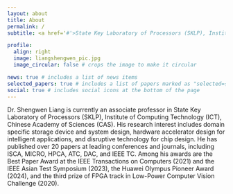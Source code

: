 ```yaml
---
layout: about
title: About
permalink: /
subtitle: <a href='#'>State Key Laboratory of Processors (SKLP), Institute of Computing Technology (ICT), Chinese Academy of Sciences (CAS)</a>

profile:
  align: right
  image: liangshengwen_pic.jpg
  image_circular: false # crops the image to make it circular

news: true # includes a list of news items
selected_papers: true # includes a list of papers marked as "selected={true}"
social: true # includes social icons at the bottom of the page
---
```


Dr. Shengwen Liang is currently an associate professor in State Key Laboratory of Processors (SKLP), Institute of Computing Technology (ICT), Chinese Academy of Sciences (CAS). His research interest includes domain specific storage device and system design, hardware accelerator design for intelligent applications, and disruptive technology for chip design. He has published over 20 papers at leading conferences and journals, including ISCA, MICRO, HPCA, ATC, DAC, and IEEE TC. Among his awards are the Best Paper Award at the IEEE Transactions on Computers (2021) and the IEEE Asian Test Symposium (2023), the Huawei Olympus Pioneer Award (2024), and the third prize of FPGA track in Low-Power Computer Vision Challenge (2020).
